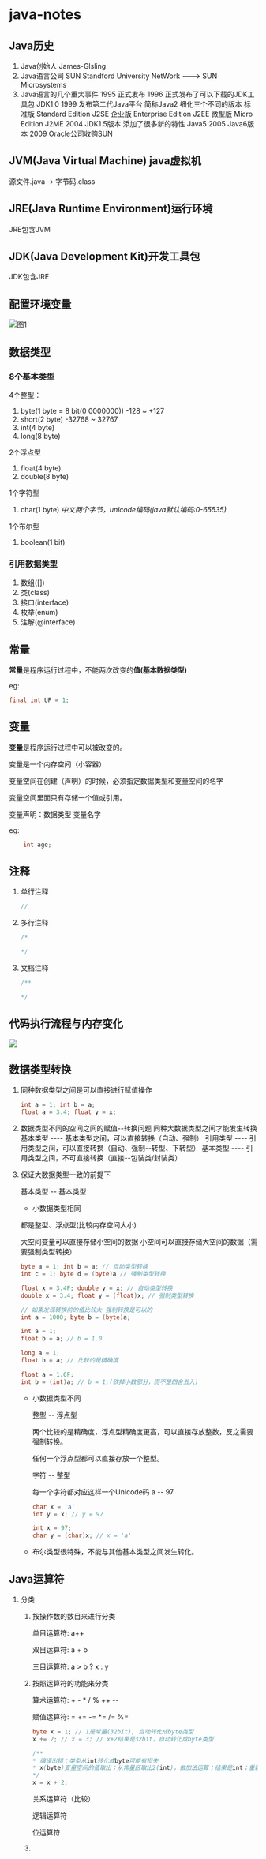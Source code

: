 # java-notes
## Java历史
1. Java创始人 James-Glsling
2. Java语言公司 SUN Standford University NetWork ---> SUN Microsystems
3. Java语言的几个重大事件
   1995 正式发布
   1996 正式发布了可以下载的JDK工具包 JDK1.0
   1999 发布第二代Java平台 简称Java2 细化三个不同的版本
    标准版  Standard Edition    J2SE
    企业版  Enterprise Edition  J2EE
    微型版  Micro Edition   J2ME
   2004 JDK1.5版本  添加了很多新的特性  Java5
   2005 Java6版本
   2009 Oracle公司收购SUN
## JVM(Java Virtual Machine) java虚拟机
 源文件.java -> 字节码.class
## JRE(Java Runtime Environment)运行环境
JRE包含JVM
## JDK(Java Development Kit)开发工具包
JDK包含JRE
## 配置环境变量
![图1](images/1.png "配置环境变量")
## 数据类型
### 8个基本类型
4个整型：

1. byte(1 byte = 8 bit(0 0000000))     -128 ~ +127
2. short(2 byte)            -32768 ~ 32767
3. int(4 byte)
4. long(8 byte)
   
2个浮点型
1. float(4 byte)
2. double(8 byte)

1个字符型
1. char(1 byte) _中文两个字节，unicode编码(java默认编码:0-65535)_

1个布尔型
1. boolean(1 bit)
### 引用数据类型
1. 数组([])
2. 类(class)
3. 接口(interface)
4. 枚举(enum)
5. 注解(@interface)
## 常量
**常量**是程序运行过程中，不能两次改变的**值(基本数据类型)**

eg:
```java
final int UP = 1;
```
## 变量
**变量**是程序运行过程中可以被改变的。

变量是一个内存空间（小容器）

变量空间在创建（声明）的时候，必须指定数据类型和变量空间的名字

变量空间里面只有存储一个值或引用。

变量声明：数据类型 变量名字

eg: 
```java
    int age;
```
## 注释
1. 单行注释
   ```java
   // 
   ```
2. 多行注释
    ```java
   /*

   */
   ```
3. 文档注释
   ```java
   /**

   */
   ```
## 代码执行流程与内存变化
![](images/2.png)
## 数据类型转换
1. 同种数据类型之间是可以直接进行赋值操作
   ```java
   int a = 1; int b = a;
   float a = 3.4; float y = x;
   ```
2. 数据类型不同的空间之间的赋值--转换问题
   同种大数据类型之间才能发生转换
   基本类型 ---- 基本类型之间，可以直接转换（自动、强制）
   引用类型 ---- 引用类型之间，可以直接转换（自动、强制--转型、下转型）
   基本类型 ---- 引用类型之间，不可直接转换（直接--包装类/封装类）
3. 保证大数据类型一致的前提下
   
   基本类型 -- 基本类型
    
      * 小数据类型相同
    
     都是整型、浮点型(比较内存空间大小)
    
     大空间变量可以直接存储小空间的数据
     小空间可以直接存储大空间的数据（需要强制类型转换）
      ```java
      byte a = 1; int b = a; // 自动类型转换
      int c = 1; byte d = (byte)a // 强制类型转换

      float x = 3.4F; double y = x; // 自动类型转换
      double x = 3.4; float y = (float)x; // 强制类型转换

      // 如果发现转换前的值比较大 强制转换是可以的
      int a = 1000; byte b = (byte)a;

      int a = 1;
      float b = a; // b = 1.0

      long a = 1;
      float b = a; // 比较的是精确度

      float a = 1.6F;
      int b = (int)a; // b = 1;(砍掉小数部分，而不是四舍五入)
     ```
   * 小数据类型不同
  
        整型 -- 浮点型

        两个比较的是精确度，浮点型精确度更高，可以直接存放整数，反之需要强制转换。

        任何一个浮点型都可以直接存放一个整型。

        字符 -- 整型
        
        每一个字符都对应这样一个Unicode码 a -- 97
        ```java
        char x = 'a'
        int y = x; // y = 97

        int x = 97;
        char y = (char)x; // x = 'a'
        ```
    * 布尔类型很特殊，不能与其他基本类型之间发生转化。

## Java运算符
1. 分类
   1. 按操作数的数目来进行分类
   
        单目运算符: a++

        双目运算符: a + b

        三目运算符: a > b ? x : y
   2. 按照运算符的功能来分类
   
        算术运算符: + - * / % ++ --
  
        赋值运算符: = += -= *= /= %=
        ```java
        byte x = 1; // 1是常量(32bit), 自动转化成byte类型
        x += 2; // x = 3; // x+2结果是32bit，自动转化成byte类型

        /**
        * 编译出错：类型从int转化成byte可能有损失
        * x(byte)变量空间的值取出；从常量区取出2(int)，做加法运算；结果是int；重新存到x(byte)空间会有问题。需要强制类型转换
        */
        x = x + 2; 
        ```

        关系运算符（比较）

        逻辑运算符

        位运算符
   3. 

            
